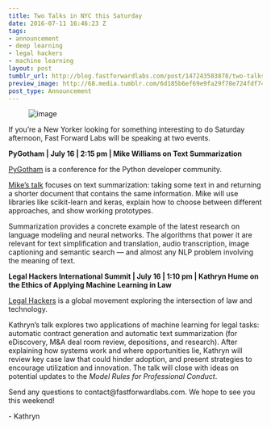 ```yaml
---
title: Two Talks in NYC this Saturday
date: 2016-07-11 16:46:23 Z
tags:
- announcement
- deep learning
- legal hackers
- machine learning
layout: post
tumblr_url: http://blog.fastforwardlabs.com/post/147243583878/two-talks-in-nyc-this-saturday
preview_image: http://68.media.tumblr.com/6d185b6ef69e9fa29f78e724fdf7415e/tumblr_inline_oa5seyqhEJ1ta78fg_540.png
post_type: Announcement
---
```


<figure data-orig-width="689" data-orig-height="287" class="tmblr-full"><img src="http://68.media.tumblr.com/6d185b6ef69e9fa29f78e724fdf7415e/tumblr_inline_oa5seyqhEJ1ta78fg_540.png" alt="image" data-orig-width="689" data-orig-height="287"/></figure><p>If you’re a New Yorker looking for something interesting to do Saturday afternoon, Fast Forward Labs will be speaking at two events. </p><p><b>PyGotham | July 16 | 2:15 pm | </b><b>Mike Williams on Text Summarization</b></p><p><a href="https://2016.pygotham.org/">PyGotham</a> is a conference for the Python developer community. </p><p><a href="https://2016.pygotham.org/talks/226/summarizing-documents/">Mike’s talk</a> focuses on text summarization: taking some text in and returning a shorter document that contains the same information. Mike will use libraries like scikit-learn and keras, explain how to choose between different approaches, and show working prototypes. </p><p>Summarization provides a concrete example of the latest research on language modeling and neural networks. The algorithms that power it are relevant for text simplification and translation, audio transcription, image captioning and semantic search — and almost any NLP problem involving the meaning of text.</p><p><b>Legal Hackers International Summit | July 16 | 1:10 pm | Kathryn Hume on the Ethics of Applying Machine Learning in Law</b></p><p><a href="https://legalhackers.org/summit2016/">Legal Hackers</a> is a global movement exploring the intersection of law and technology. <br/></p><p>Kathryn’s talk explores two applications of machine learning for legal tasks: automatic contract generation and automatic text summarization (for eDiscovery, M&amp;A deal room review, depositions, and research). After explaining how systems work and where opportunities lie, Kathryn will review key case law that could hinder adoption, and present strategies to encourage utilization and innovation. The talk will close with ideas on potential updates to the <i>Model Rules for Professional Conduct</i>. </p><p>Send any questions to contact@fastforwardlabs.com. We hope to see you this weekend!</p><p>- Kathryn</p>
